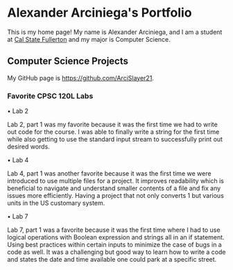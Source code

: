 # Alexander Arciniega's Portfolio

This is my home page! My name is Alexander Arciniega, and I am a student at [Cal State Fullerton](http://www.fullerton.edu/) and my major is Computer Science.

## Computer Science Projects
		
My GitHub page is https://github.com/ArciSlayer21.

### Favorite CPSC 120L Labs

•	Lab 2

Lab 2, part 1 was my favorite because it was the first time we had to write out code for the course. I was able to finally write a string for the first time while also getting to use the standard input stream to successfully print out desired words.
 
•	Lab 4

Lab 4, part 1 was another favorite because it was the first time we were introduced to use multiple files for a project. It improves readability which is beneficial to navigate and understand smaller contents of a file and fix any issues more efficiently. Having a project that not only converts 1 but various units in the US customary system.

•	Lab 7

Lab 7, part 1 was a favorite because it was the first time where I had to use logical operations with Boolean expression and strings all in an if statement. Using best practices within certain inputs to minimize the case of bugs in a code as well. It was a challenging but good way to learn how to write a code and states the date and time available one could park at a specific street.
